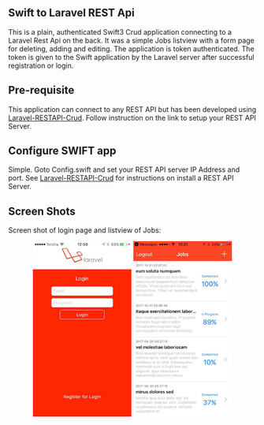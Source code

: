 
## Swift to Laravel REST Api
This is a plain, authenticated Swift3 Crud application connecting to a Laravel Rest Api on the back. It was a simple Jobs listview with a form page for deleting, adding and editing. The application is token authenticated. The token is given to the Swift application by the Laravel server after successful registration or login. 

## Pre-requisite
This application can connect to any REST API but has been developed using <a href="https://github.com/matzpersson/laravel-restapi-crud.git">Laravel-RESTAPI-Crud</a>. Follow instruction on the link to setup your REST API Server.

## Configure SWIFT app
Simple. Goto Config.swift and set your REST API server IP Address and port. See <a href="https://github.com/matzpersson/laravel-restapi-crud.git">Laravel-RESTAPI-Crud</a> for instructions on install a REST API Server.

## Screen Shots
Screen shot of login page and listview of Jobs:

<p align="center">
  <img src="./shot1.jpg" width="200"/>
  <img src="shot2.jpg" width="200"/>
</p>

